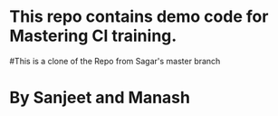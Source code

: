
# This repo contains demo code for Mastering CI training.
#This is a clone of the Repo from Sagar's master branch
# By Sanjeet and Manash